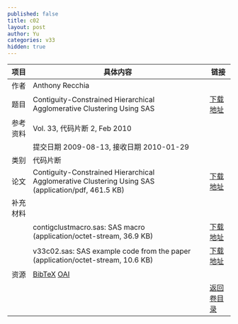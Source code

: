 ```yaml
---
published: false
title: c02
layout: post
author: Yu
categories: v33
hidden: true
---
```


| 项目 | 具体内容 | 链接 |
|---:|---|---|
| 作者 | Anthony  Recchia| |
| 题目 |Contiguity-Constrained Hierarchical Agglomerative Clustering Using SAS | [下载地址](http://www.jstatsoft.org/v33/c02/paper) |
| 参考资料 |Vol. 33, 代码片断 2, Feb 2010 | |
| | 提交日期 2009-08-13, 接收日期 2010-01-29| | 
| 类别 | 代码片断| |
| 论文 | Contiguity-Constrained Hierarchical Agglomerative Clustering Using SAS  (application/pdf, 461.5 KB)| [下载地址](http://www.jstatsoft.org/v33/c02/paper) |
| 补充材料 | | |
| |contigclustmacro.sas: SAS macro  (application/octet-stream, 36.9 KB)|  [下载地址](http://www.jstatsoft.org/v33/c02/supp/1) |
| |v33c02.sas: SAS example code from the paper  (application/octet-stream, 10.6 KB)|  [下载地址](http://www.jstatsoft.org/v33/c02/supp/2) |
| 资源 | [BibTeX](http://www.jstatsoft.org/v33/c02/bibtex) [OAI](http://www.jstatsoft.org/oai?verb=GetRecord&identifier=oai.jstatsoft/v33/c02&prefix=oai_dc)| |
| |  | [返回卷目录]({{site.baseurl}}/volume/v33.html) |